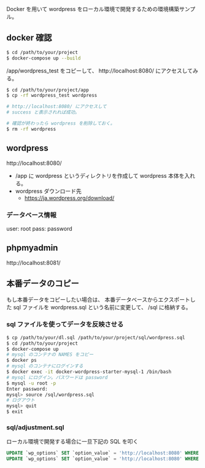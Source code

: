 
Docker を用いて wordpress をローカル環境で開発するための環境構築サンプル。

## docker 確認

```bash
$ cd /path/to/your/project
$ docker-compose up --build
```

/app/wordpress_test をコピーして、
http://localhost:8080/ にアクセスしてみる。

```bash
$ cd /path/to/your/project/app
$ cp -rf wordpress_test wordpress

# http://localhost:8080/ にアクセスして
# success と表示されれば成功。

# 確認が終わったら wordpress を削除しておく。
$ rm -rf wordpress
```


## wordpress

http://localhost:8080/

* /app に wordpress というディレクトリを作成して wordpress 本体を入れる。
* wordpress ダウンロード先
	* https://ja.wordpress.org/download/



### データベース情報

user: root
pass: password


## phpmyadmin

http://localhost:8081/


## 本番データのコピー

もし本番データをコピーしたい場合は、
本番データベースからエクスポートした sql ファイルを wordpress.sql という名前に変更して、
/sql に格納する。


### sql ファイルを使ってデータを反映させる

```bash
$ cp /path/to/your/dl.sql /path/to/your/project/sql/wordpress.sql
$ cd /path/to/your/project
$ docker-compose up
# mysql のコンテナの NAMES をコピー
$ docker ps
# mysql のコンテナにログインする
$ docker exec -it docker-wordpress-starter-mysql-1 /bin/bash
# mysql にログイン。パスワードは password
$ mysql -u root -p
Enter password:
mysql> source /sql/wordpress.sql
# ログアウト
mysql> quit
$ exit
```


### sql/adjustment.sql

ローカル環境で開発する場合に一旦下記の SQL を叩く

```sql
UPDATE `wp_options` SET `option_value` = 'http://localhost:8080' WHERE `wp_options`.`option_id` = 1;
UPDATE `wp_options` SET `option_value` = 'http://localhost:8080' WHERE `wp_options`.`option_id` = 2;
```
